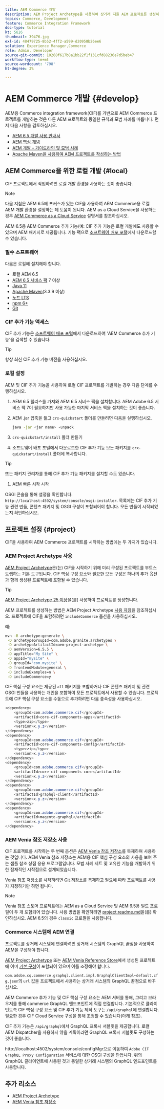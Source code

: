 ```yaml
---
title: AEM Commerce 개발
description: AEM Project Archetype을 사용하여 상거래 지원 AEM 프로젝트를 생성하는 방법을 알아봅니다. 프로젝트를 빌드하고 로컬 개발 환경에 배포하는 방법에 대해 알아봅니다.
topics: Commerce, Development
feature: Commerce Integration Framework
doc-type: tutorial
kt: 5826
thumbnail: 39476.jpg
exl-id: 48479725-8b52-4ff2-a599-d20958b26ee6
solution: Experience Manager,Commerce
role: Admin, Developer
source-git-commit: 10268f617b8a1bb22f1f131cfd88236e7d5beb47
workflow-type: tm+mt
source-wordcount: '798'
ht-degree: 3%

---
```


# AEM Commerce 개발 {#develop}

AEM용 Commerce integration framework(CIF)를 기반으로 AEM Commerce 프로젝트를 개발하는 것은 다른 AEM 프로젝트와 동일한 규칙과 모범 사례를 따릅니다. 먼저 다음 사항을 검토하십시오.

- [AEM 6.5 개발 사용 안내서](/help/sites-developing/getting-started.md)
- [AEM 핵심 개념](/help/sites-developing/the-basics.md)
- [AEM 개발 - 가이드라인 및 모범 사례](/help/sites-developing/dev-guidelines-bestpractices.md)
- [Apache Maven을 사용하여 AEM 프로젝트를 작성하는 방법](/help/sites-developing/ht-projects-maven.md)

## AEM Commerce을 위한 로컬 개발 {#local}

CIF 프로젝트에서 작업하려면 로컬 개발 환경을 사용하는 것이 좋습니다.

>[!NOTE]
>
>다음 지침은 AEM 6.5에 포커스가 있는 CIF을 사용하여 AEM Commerce용 로컬 AEM 개발 환경을 설정하는 데 도움이 됩니다. AEM as a Cloud Service을 사용하는 경우 [AEM Commerce as a Cloud Service](https://experienceleague.adobe.com/docs/experience-manager-cloud-service/content-and-commerce/home.html?lang=ko) 설명서를 참조하십시오.

AEM 6.5용 AEM Commerce 추가 기능(예: CIF 추가 기능은 로컬 개발에도 사용할 수 있으며 AEM 패키지로 제공됩니다. 기능 팩으로 [소프트웨어 배포 포털](https://experience.adobe.com/#/downloads/content/software-distribution/en/aem.html)에서 다운로드할 수 있습니다.

### 필수 소프트웨어

다음은 로컬에 설치해야 합니다.

- 로컬 AEM 6.5
- [AEM 6.5 서비스 팩](https://experience.adobe.com/#/downloads/content/software-distribution/en/aem.html) 7 이상
- [Java 11](https://downloads.experiencecloud.adobe.com/content/software-distribution/en/general.html)
- [Apache Maven](https://maven.apache.org/)(3.3.9 이상)
- [노드 LTS](https://nodejs.org/en/)
- [npm 6+](https://www.npmjs.com/)
- [Git](https://git-scm.com/)

### CIF 추가 기능 액세스

CIF 추가 기능은 [소프트웨어 배포 포털](https://experience.adobe.com/#/downloads/content/software-distribution/en/aem.html)에서 다운로드하여 &#39;AEM Commerce 추가 기능&#39;을 검색할 수 있습니다.

>[!TIP]
>
>항상 최신 CIF 추가 기능 버전을 사용하십시오.

### 로컬 설정

AEM 및 CIF 추가 기능을 사용하여 로컬 CIF 프로젝트를 개발하는 경우 다음 단계를 수행하십시오.

1. AEM 6.5 릴리스를 가져와 AEM 6.5 서비스 팩을 설치합니다. AEM Adobe 6.5 서비스 팩 7이 필요하지만 사용 가능한 마지막 서비스 팩을 설치하는 것이 좋습니다.

1. AEM .jar 압축을 풀고 `crx-quickstart` 폴더를 만들려면 다음을 실행하십시오.

   ```bash
   java -jar <jar name> -unpack
   ```

1. `crx-quickstart/install` 폴더 만들기

1. 소프트웨어 배포 포털에서 다운로드한 CIF 추가 기능 모든 패키지를 `crx-quickstart/install` 폴더에 복사합니다.

>[!TIP]
>
>또는 패키지 관리자를 통해 CIF 추가 기능 패키지를 설치할 수도 있습니다.

1. AEM 빠른 시작 시작

OSGI 콘솔을 통해 설정을 확인합니다. `http://localhost:4502/system/console/osgi-installer`. 목록에는 CIF 추가 기능 관련 번들, 콘텐츠 패키지 및 OSGI 구성이 포함되어야 합니다. 모든 번들이 시작되었는지 확인하십시오.

## 프로젝트 설정 {#project}

CIF을 사용하여 AEM Commerce 프로젝트를 시작하는 방법에는 두 가지가 있습니다.

### AEM Project Archetype 사용

[AEM Project Archetype](https://github.com/adobe/aem-project-archetype)은(는) CIF을 시작하기 위해 미리 구성된 프로젝트를 부트스트랩하는 기본 도구입니다. CIF 핵심 구성 요소와 필요한 모든 구성은 하나의 추가 옵션과 함께 생성된 프로젝트에 포함될 수 있습니다.

>[!TIP]
>
>[AEM Project Archetype 25 이상](https://github.com/adobe/aem-project-archetype/releases)을(를) 사용하여 프로젝트를 생성합니다.

AEM 프로젝트를 생성하는 방법은 AEM Project Archetype [사용 지침](https://github.com/adobe/aem-project-archetype#usage)을 참조하십시오. 프로젝트에 CIF을 포함하려면 `includeCommerce` 옵션을 사용하십시오.

예:

```bash
mvn -B archetype:generate \
 -D archetypeGroupId=com.adobe.granite.archetypes \
 -D archetypeArtifactId=aem-project-archetype \
 -D aemVersion=6.5.5 \
 -D appTitle="My Site" \
 -D appId="mysite" \
 -D groupId="com.mysite" \
 -D frontendModule=general \
 -D includeExamples=n \
 -D includeCommerce=y
```

CIF 핵심 구성 요소는 제공된 `all` 패키지를 포함하거나 CIF 콘텐츠 패키지 및 관련 OSGI 번들을 사용하는 개인을 포함하여 모든 프로젝트에서 사용할 수 있습니다. 프로젝트에 CIF 핵심 구성 요소를 수동으로 추가하려면 다음 종속성을 사용하십시오.

```java
<dependency>
    <groupId>com.adobe.commerce.cif</groupId>
    <artifactId>core-cif-components-apps</artifactId>
    <type>zip</type>
    <version>x.y.z</version>
</dependency>
<dependency>
    <groupId>com.adobe.commerce.cif</groupId>
    <artifactId>core-cif-components-config</artifactId>
    <type>zip</type>
    <version>x.y.z</version>
</dependency>
<dependency>
    <groupId>com.adobe.commerce.cif</groupId>
    <artifactId>core-cif-components-core</artifactId>
    <version>x.y.z</version>
</dependency>
<dependency>
    <groupId>com.adobe.commerce.cif</groupId>
    <artifactId>graphql-client</artifactId>
    <version>x.y.z</version>
</dependency>
<dependency>
    <groupId>com.adobe.commerce.cif</groupId>
    <artifactId>magento-graphql</artifactId>
    <version>x.y.z</version>
</dependency>
```

### AEM Venia 참조 저장소 사용

CIF 프로젝트를 시작하는 두 번째 옵션은 [AEM Venia 참조 저장소](https://github.com/adobe/aem-cif-guides-venia)를 복제하여 사용하는 것입니다. AEM Venia 참조 저장소는 AEM용 CIF 핵심 구성 요소의 사용을 보여 주는 샘플 참조 상점 응용 프로그램입니다. 모범 사례 세트 및 고유한 기능을 개발하기 위한 잠재적인 시작점으로 설계되었습니다.

Venia 참조 저장소를 시작하려면 [Git 저장소](https://github.com/adobe/aem-cif-guides-venia)를 복제하고 필요에 따라 프로젝트를 사용자 지정하기만 하면 됩니다.

>[!NOTE]
>
>Venia 참조 스토어 프로젝트에는 AEM as a Cloud Service 및 AEM 6.5용 빌드 프로필이 두 개 포함되어 있습니다. 사용 방법을 확인하려면 [project readme.md](https://github.com/adobe/aem-cif-guides-venia/blob/main/README.md)을(를) 확인하십시오. AEM 6.5의 경우 `classic` 프로필을 사용합니다.

### Commerce 시스템에 AEM 연결

프로젝트를 상거래 시스템에 연결하려면 상거래 시스템의 GraphQL 끝점을 사용하여 AEM을 구성해야 합니다.

[AEM Project Archetype](https://github.com/adobe/aem-project-archetype) 또는 [AEM Venia Reference Store](https://github.com/adobe/aem-cif-guides-venia)에서 생성된 프로젝트에 이미 [기본 구성](https://github.com/adobe/aem-cif-guides-venia/blob/main/ui.config/src/main/content/jcr_root/apps/venia/osgiconfig/config/com.adobe.cq.commerce.graphql.client.impl.GraphqlClientImpl~default.cfg.json)이 포함되어 있으며 이를 조정해야 합니다.

`com.adobe.cq.commerce.graphql.client.impl.GraphqlClientImpl~default.cfg.json`의 `url` 값을 프로젝트에서 사용하는 상거래 시스템의 GraphQL 끝점으로 바꾸십시오.

AEM Commerce 추가 기능 및 CIF 핵심 구성 요소는 AEM 서버를 통해, 그리고 브라우저를 통해 commerce GraphQL 엔드포인트에 직접 연결합니다. 기본적으로 클라이언트측 CIF 핵심 구성 요소 및 CIF 추가 기능 제작 도구는 `/api/graphql`에 연결합니다. 필요한 경우 CIF Cloud Service 구성을 통해 조정할 수 있습니다(아래 참조).

CIF 추가 기능은 `/api/graphql`에서 GraphQL 프록시 서블릿을 제공합니다. 로컬 AEM Dispatcher을 사용하지 않을 계획이라면 GraphQL 프록시 서블릿도 구성하는 것이 좋습니다.

http://localhost:4502/system/console/configMgr으로 이동하여 `Adobe CIF GraphQL Proxy Configuration` 서비스에 대한 OSGI 구성을 만듭니다. 위의 GraphQL 클라이언트에 사용된 것과 동일한 상거래 시스템의 GraphQL 엔드포인트를 사용합니다.

## 추가 리소스

- [AEM Project Archetype](https://github.com/adobe/aem-project-archetype)
- [AEM Venia 참조 저장소](https://github.com/adobe/aem-cif-guides-venia)
